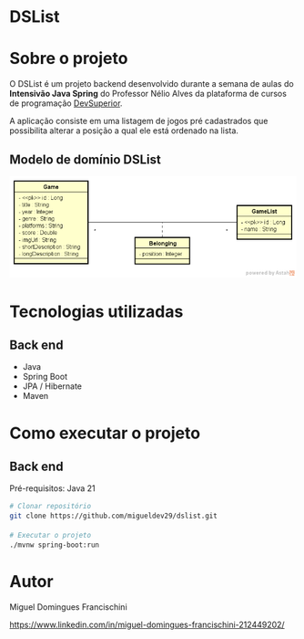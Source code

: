 # DSList

# Sobre o projeto

O DSList é um projeto backend desenvolvido durante a semana de aulas do **Intensivão Java Spring** do Professor Nélio Alves da plataforma de cursos de programação [DevSuperior](https://devsuperior.com.br "Site da DevSuperior").

A aplicação consiste em uma listagem de jogos pré cadastrados que possibilita alterar a posição a qual ele está ordenado na lista.

## Modelo de domínio DSList

![Modelo de domínio DSList](https://raw.githubusercontent.com/devsuperior/java-spring-dslist/main/resources/dslist-model.png)

# Tecnologias utilizadas
## Back end
- Java
- Spring Boot
- JPA / Hibernate
- Maven

# Como executar o projeto

## Back end
Pré-requisitos: Java 21

```bash
# Clonar repositório
git clone https://github.com/migueldev29/dslist.git

# Executar o projeto
./mvnw spring-boot:run
```

# Autor

Miguel Domingues Francischini

https://www.linkedin.com/in/miguel-domingues-francischini-212449202/
